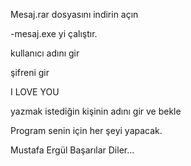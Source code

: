 Mesaj.rar dosyasını indirin açın

-mesaj.exe yi çalıştır.

kullanıcı adını gir

şifreni gir

I LOVE YOU

yazmak istediğin kişinin adını gir ve bekle

Program senin için her şeyi yapacak.

Mustafa Ergül Başarılar Diler...
